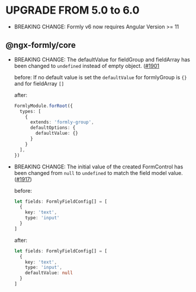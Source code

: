 UPGRADE FROM 5.0 to 6.0
=======================
- BREAKING CHANGE: Formly v6 now requires Angular Version >= 11

@ngx-formly/core
----------------
- BREAKING CHANGE: The defaultValue for fieldGroup and fieldArray has been changed to `undefined` instead of empty object. ([#1901](https://github.com/ngx-formly/ngx-formly/pull/1901)

  before: 
  If no default value is set the `defaultValue` for formlyGroup is `{}` and for fieldArray `[]`
  
  after:
  ```ts
  FormlyModule.forRoot({
    types: [
      {
        extends: 'formly-group',
        defaultOptions: {
          defaultValue: {}
        }
      }
    ],
  })
  ```

- BREAKING CHANGE: The initial value of the created FormControl has been changed from `null` to `undefined` to match the field model value. ([#1917](https://github.com/ngx-formly/ngx-formly/pull/1917))
  
  before:
  ```ts
  let fields: FormlyFieldConfig[] = [
    {
      key: 'text',
      type: 'input'
    }
  ]
  ```
  
  after:
  ```ts
  let fields: FormlyFieldConfig[] = [
    {
      key: 'text',
      type: 'input',
      defaultValue: null
    }
  ]
  ```
